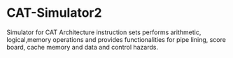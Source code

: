 # CAT-Simulator2
Simulator for CAT Architecture instruction sets performs arithmetic, logical,memory operations and provides functionalities for pipe lining, score board, cache memory and data and control hazards.
